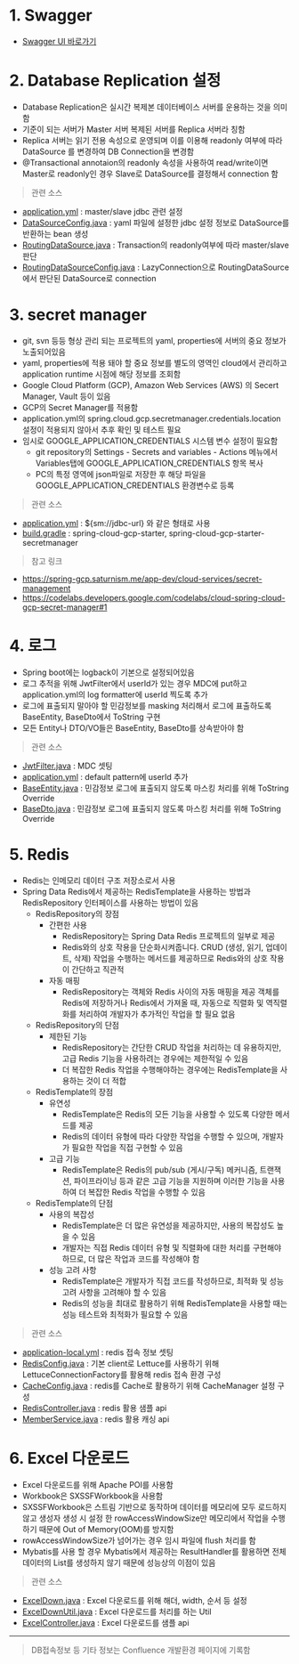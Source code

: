 # 1. Swagger
 * [Swagger UI 바로가기](http://bingo8.duckdns.org:8080/swagger-ui/index.html)



# 2. Database Replication 설정
   - Database Replication은 실시간 복제본 데이터베이스 서버를 운용하는 것을 의미함
   - 기준이 되는 서버가 Master 서버 복제된 서버를 Replica 서버라 칭함
   - Replica 서버는 읽기 전용 속성으로 운영되며 이를 이용해 readonly 여부에 따라 DataSource 를 변경하여 DB Connection을 변경함
   - @Transactional annotaion의 readonly 속성을 사용하여 read/write이면 Master로 readonly인 경우 Slave로 DataSource를 결정해서 connection 함

> 관련 소스
   - [application.yml](https://github.com/hsm0711/playground/blob/master/src/main/resources/application.yml#L25)
   : master/slave jdbc 관련 설정
   - [DataSourceConfig.java](https://github.com/hsm0711/playground/blob/master/src/main/java/com/playground/config/DataSourceConfig.java)
   : yaml 파일에 설정한 jdbc 설정 정보로 DataSource를 반환하는 bean 생성
   - [RoutingDataSource.java](https://github.com/hsm0711/playground/blob/master/src/main/java/com/playground/config/RoutingDataSource.java)
   : Transaction의 readonly여부에 따라 master/slave 판단
   - [RoutingDataSourceConfig.java](https://github.com/hsm0711/playground/blob/master/src/main/java/com/playground/config/RoutingDataSourceConfig.java)
   : LazyConnection으로 RoutingDataSource에서 판단된 DataSource로 connection



# 3. secret manager
   - git, svn 등등 형상 관리 되는 프로젝트의 yaml, properties에 서버의 중요 정보가 노출되어있음
   - yaml, properties에 적용 돼야 할 중요 정보를 별도의 영역인 cloud에서 관리하고 application runtime 시점에 해당 정보를 조회함
   - Google Cloud Platform (GCP), Amazon Web Services (AWS) 의 Secert Manager, Vault 등이 있음
   - GCP의 Secret Manager를 적용함
   - application.yml의 spring.cloud.gcp.secretmanager.credentials.location 설정이 적용되지 않아서 추후 확인 및 테스트 필요
   - 임시로 GOOGLE_APPLICATION_CREDENTIALS 시스템 변수 설정이 필요함
     - git repository의 Settings - Secrets and variables - Actions 메뉴에서 Variables탭에 GOOGLE_APPLICATION_CREDENTIALS 항목 복사
     - PC의 특정 영역에 json파일로 저장한 후 해당 파일을 GOOGLE_APPLICATION_CREDENTIALS 환경변수로 등록

> 관련 소스
   - [application.yml](https://github.com/hsm0711/playground/blob/master/src/main/resources/application.yml#L21)
   : ${sm://jdbc-url} 와 같은 형태로 사용
   - [build.gradle](https://github.com/hsm0711/playground/blob/master/build.gradle#L40)
   : spring-cloud-gcp-starter, spring-cloud-gcp-starter-secretmanager

> 참고 링크
   - <https://spring-gcp.saturnism.me/app-dev/cloud-services/secret-management>
   - <https://codelabs.developers.google.com/codelabs/cloud-spring-cloud-gcp-secret-manager#1>



# 4. 로그
   - Spring boot에는 logback이 기본으로 설정되어있음
   - 로그 추적을 위해 JwtFilter에서 userId가 있는 경우 MDC에 put하고 application.yml의 log formatter에 userId 찍도록 추가
   - 로그에 표출되지 말아야 할 민감정보를 masking 처리해서 로그에 표출하도록 BaseEntity, BaseDto에서 ToString 구현
   - 모든 Entity나 DTO/VO들은 BaseEntity, BaseDto를 상속받아야 함


> 관련 소스
   - [JwtFilter.java](https://github.com/hsm0711/playground/blob/master/src/main/java/com/playground/filter/JwtFilter.java#L67)
   : MDC 셋팅
   - [application.yml](https://github.com/hsm0711/playground/blob/master/src/main/resources/application.yml#L59)
   : default pattern에 userId 추가
   - [BaseEntity.java](https://github.com/hsm0711/playground/blob/master/src/main/java/com/playground/entity/BaseEntity.java)
   : 민감정보 로그에 표출되지 않도록 마스킹 처리를 위해 ToString Override
   - [BaseDto.java](https://github.com/hsm0711/playground/blob/master/src/main/java/com/playground/model/BaseDto.java)
   : 민감정보 로그에 표출되지 않도록 마스킹 처리를 위해 ToString Override



# 5. Redis
   - Redis는 인메모리 데이터 구조 저장소로서 사용
   - Spring Data Redis에서 제공하는 RedisTemplate을 사용하는 방법과 RedisRepository 인터페이스를 사용하는 방법이 있음
     - RedisRepository의 장점
         - 간편한 사용
             - RedisRepository는 Spring Data Redis 프로젝트의 일부로 제공
             - Redis와의 상호 작용을 단순화시켜줍니다. CRUD (생성, 읽기, 업데이트, 삭제) 작업을 수행하는 메서드를 제공하므로 Redis와의 상호 작용이 간단하고 직관적
         - 자동 매핑
             - RedisRepository는 객체와 Redis 사이의 자동 매핑을 제공 객체를 Redis에 저장하거나 Redis에서 가져올 때, 자동으로 직렬화 및 역직렬화를 처리하여 개발자가 추가적인 작업을 할 필요 없음
     - RedisRepository의 단점
         - 제한된 기능
             - RedisRepository는 간단한 CRUD 작업을 처리하는 데 유용하지만, 고급 Redis 기능을 사용하려는 경우에는 제한적일 수 있음
             - 더 복잡한 Redis 작업을 수행해야하는 경우에는 RedisTemplate을 사용하는 것이 더 적합
     - RedisTemplate의 장점
         - 유연성
             - RedisTemplate은 Redis의 모든 기능을 사용할 수 있도록 다양한 메서드를 제공
             - Redis의 데이터 유형에 따라 다양한 작업을 수행할 수 있으며, 개발자가 필요한 작업을 직접 구현할 수 있음
         - 고급 기능
             - RedisTemplate은 Redis의 pub/sub (게시/구독) 메커니즘, 트랜잭션, 파이프라이닝 등과 같은 고급 기능을 지원하며 이러한 기능을 사용하여 더 복잡한 Redis 작업을 수행할 수 있음
     - RedisTemplate의 단점
         - 사용의 복잡성
             - RedisTemplate은 더 많은 유연성을 제공하지만, 사용의 복잡성도 높을 수 있음
             - 개발자는 직접 Redis 데이터 유형 및 직렬화에 대한 처리를 구현해야 하므로, 더 많은 작업과 코드를 작성해야 함
         - 성능 고려 사항
             - RedisTemplate은 개발자가 직접 코드를 작성하므로, 최적화 및 성능 고려 사항을 고려해야 할 수 있음
             - Redis의 성능을 최대로 활용하기 위해 RedisTemplate을 사용할 때는 성능 테스트와 최적화가 필요할 수 있음



> 관련 소스
   - [application-local.yml](https://github.com/hsm0711/playground/blob/master/src/main/resources/application-local.yml#L18)
   : redis 접속 정보 셋팅
   - [RedisConfig.java](https://github.com/hsm0711/playground/blob/master/src/main/java/com/playground/config/RedisConfig.java)
   : 기본 client로 Lettuce를 사용하기 위해 LettuceConnectionFactory를 활용해 redis 접속 환경 구성
   - [CacheConfig.java](https://github.com/hsm0711/playground/blob/master/src/main/java/com/playground/config/CacheConfig.java)
   : redis를 Cache로 활용하기 위해 CacheManager 설정 구성
   - [RedisController.java](https://github.com/hsm0711/playground/blob/master/src/main/java/com/playground/api/sample/RedisController.java)
   : redis 활용 샘플 api
   - [MemberService.java](https://github.com/hsm0711/playground/blob/master/src/main/java/com/playground/api/playground/service/playgroundService.java#L88)
   : redis 활용 캐싱 api




# 6. Excel 다운로드
   - Excel 다운로드를 위해 Apache POI를 사용함
   - Workbook은 SXSSFWorkbook을 사용함
   - SXSSFWorkbook은 스트림 기반으로 동작하며 데이터를 메모리에 모두 로드하지 않고 생성자 생성 시 설정 한 rowAccessWindowSize만 메모리에서 작업을 수행하기 때문에 Out of Memory(OOM)를 방지함
   - rowAccessWindowSize가 넘어가는 경우 임시 파일에 flush 처리를 함
   - Mybatis를 사용 할 경우 Mybatis에서 제공하는 ResultHandler를 활용하면 전체 데이터의 List<VO>를 생성하지 않기 때문에 성능상의 이점이 있음


> 관련 소스
   - [ExcelDown.java](https://github.com/hsm0711/playground/blob/master/src/main/java/com/playground/annotation/ExcelDown.java)
   : Excel 다운로드를 위해 해더, width, 순서 등 설정
   - [ExcelDownUtil.java](https://github.com/hsm0711/playground/blob/master/src/main/java/com/playground/utils/ExcelDownUtil.java)
   : Excel 다운로드를 처리를 하는 Util
   - [ExcelController.java](https://github.com/hsm0711/playground/blob/master/src/main/java/com/playground/api/sample/ExcelController.java)
   : Excel 다운로드를 샘플 api






------------------------------------------------------------


> DB접속정보 등 기타 정보는 Confluence 개발환경 페이지에 기록함






